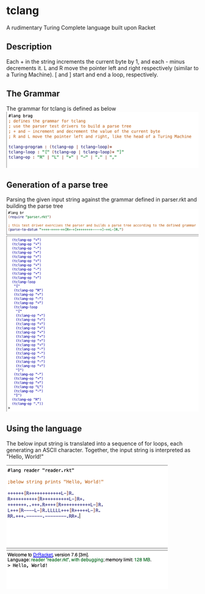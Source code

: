 
# tclang
A rudimentary Turing Complete language built upon Racket

## Description
Each + in the string increments the current byte by 1, and each - minus decrements it. L and R move the pointer left and right respectively (similar to a Turing Machine). \[ and \] start and end a loop, respectively.

## The Grammar
The grammar for tclang is defined as below
![grammar-pic](https://github.com/shashinh/tclang/blob/master/grammar.png)

## Generation of a parse tree
Parsing the given input string against the grammar defined in parser.rkt and building the parse tree
![parse tree](https://github.com/shashinh/tclang/blob/master/parser.png)

## Using the language
The below input string is translated into a sequence of for loops, each generating an ASCII character. Together, the input string is interpreted as "Hello, World!"

![hello](https://github.com/shashinh/tclang/blob/master/hello.png)
